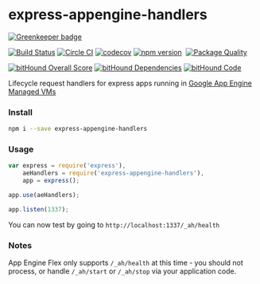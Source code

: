 # express-appengine-handlers

[![Greenkeeper badge](https://badges.greenkeeper.io/homezen/express-appengine-handlers.svg)](https://greenkeeper.io/)

[![Build Status](https://travis-ci.org/homezen/express-appengine-handlers.svg?branch=master)](https://travis-ci.org/homezen/express-appengine-handlers)
[![Circle CI](https://circleci.com/gh/homezen/express-appengine-handlers.svg?style=shield)](https://circleci.com/gh/homezen/express-appengine-handlers)
[![codecov](https://codecov.io/gh/homezen/express-appengine-handlers/branch/master/graph/badge.svg)](https://codecov.io/gh/homezen/express-appengine-handlers)
[![npm version](https://badge.fury.io/js/express-appengine-handlers.svg)](http://badge.fury.io/js/express-appengine-handlers)
 [![Package Quality](http://npm.packagequality.com/shield/express-appengine-handlers.svg)](http://packagequality.com/#?package=express-appengine-handlers)

[![bitHound Overall Score](https://www.bithound.io/github/homezen/express-appengine-handlers/badges/score.svg)](https://www.bithound.io/github/homezen/express-appengine-handlers)
[![bitHound Dependencies](https://www.bithound.io/github/homezen/express-appengine-handlers/badges/dependencies.svg)](https://www.bithound.io/github/homezen/express-appengine-handlers/master/dependencies/npm)
[![bitHound Code](https://www.bithound.io/github/homezen/express-appengine-handlers/badges/code.svg)](https://www.bithound.io/github/homezen/express-appengine-handlers)


Lifecycle request handlers for express apps running in [Google App Engine Managed VMs](https://cloud.google.com/appengine/docs/managed-vms/)

### Install

```bash
npm i --save express-appengine-handlers
```

### Usage

```js
var express = require('express'),
    aeHandlers = require('express-appengine-handlers'),
    app = express();

app.use(aeHandlers);

app.listen(1337);
```

You can now test by going to `http://localhost:1337/_ah/health`

### Notes

App Engine Flex only supports `/_ah/health` at this time - you should not process, or handle `/_ah/start` or `/_ah/stop` via your application code.

